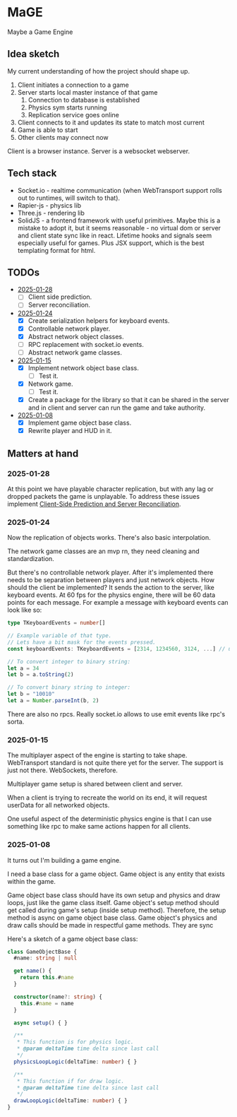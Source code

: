 # MaGE

Maybe a Game Engine

## Idea sketch

My current understanding of how the project should shape up.

1. Client initiates a connection to a game
2. Server starts local master instance of that game
   1. Connection to database is established
   2. Physics sym starts running
   3. Replication service goes online
3. Client connects to it and updates its state to match most current
4. Game is able to start
5. Other clients may connect now

Client is a browser instance.
Server is a websocket webserver.

## Tech stack

 - Socket.io - realtime communication (when WebTransport support rolls out to runtimes, will switch to that).
 - Rapier-js - physics lib
 - Three.js - rendering lib
 - SolidJS - a frontend framework with useful primitives. Maybe this is a mistake to adopt it, but it seems reasonable - no virtual dom or server and client state sync like in react. Lifetime hooks and signals seem especially useful for games. Plus JSX support, which is the best templating format for html.

## TODOs
 - [2025-01-28](#2025-01-28)
    - [ ] Client side prediction.
    - [ ] Server reconciliation.

 - [2025-01-24](#2025-01-24)
    - [x] Create serialization helpers for keyboard events.
    - [x] Controllable network player.
    - [x] Abstract network object classes.
    - [ ] RPC replacement with socket.io events.
    - [ ] Abstract network game classes.

 - [2025-01-15](#2025-01-15)
    - [x] Implement network object base class.
      - [ ] Test it.
    - [x] Network game.
      - [ ] Test it.
    - [x] Create a package for the library so that it can be shared in the server and in client and server can run the game and take authority.

 - [2025-01-08](#2025-01-08)
    - [x] Implement game object base class.
    - [x] Rewrite player and HUD in it.

## Matters at hand

### 2025-01-28

At this point we have playable character replication, but with any lag or dropped packets the game is unplayable.
To address these issues implement [Client-Side Prediction and Server Reconciliation](https://gabrielgambetta.com/client-side-prediction-server-reconciliation.html).

### 2025-01-24

Now the replication of objects works. There's also basic interpolation.

The network game classes are an mvp rn, they need cleaning and standardization.

But there's no controllable network player. After it's implemented there needs to be separation between players and just network objects.
How should the client be implemented? It sends the action to the server, like keyboard events.
At 60 fps for the physics engine, there will be 60 data points for each message.
For example a message with keyboard events can look like so:

```typescript
type TKeyboardEvents = number[]

// Example variable of that type.
// Lets have a bit mask for the events pressed.
const keyboardEvents: TKeyboardEvents = [2314, 1234560, 3124, ...] // up to 60 times

// To convert integer to binary string:
let a = 34
let b = a.toString(2)

// To convert binary string to integer:
let b = "10010"
let a = Number.parseInt(b, 2)
```

There are also no rpcs. Really socket.io allows to use emit events like rpc's sorta.

### 2025-01-15

The multiplayer aspect of the engine is starting to take shape.
WebTransport standard is not quite there yet for the server. The support is just not there.
WebSockets, therefore.

Multiplayer game setup is shared between client and server.

When a client is trying to recreate the world on its end, it will request userData for all networked objects.

One useful aspect of the deterministic physics engine is that I can use something like rpc to make same actions happen for all clients.

### 2025-01-08

It turns out I'm building a game engine.

I need a base class for a game object.
Game object is any entity that exists within the game.

Game object base class should have its own setup and physics and draw loops, just like the game class itself.
Game object's setup method should get called during game's setup (inside setup method). Therefore, the setup method is async on game object base class.
Game object's physics and draw calls should be made in respectful game methods. They are sync

Here's a sketch of a game object base class:

```typescript
class GameObjectBase {
  #name: string | null

  get name() {
    return this.#name
  }

  constructor(name?: string) {
    this.#name = name
  }

  async setup() { }

  /**
   * This function is for physics logic.
   * @param deltaTime time delta since last call
   */
  physicsLoopLogic(deltaTime: number) { }

  /**
   * This function if for draw logic.
   * @param deltaTime time delta since last call
   */
  drawLoopLogic(deltaTime: number) { }
}
```